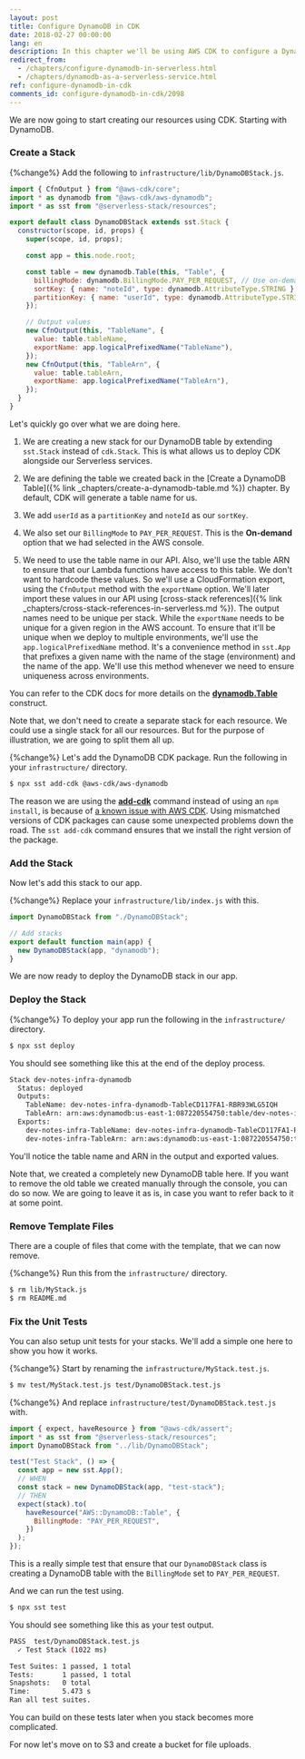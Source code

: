 ```yaml
---
layout: post
title: Configure DynamoDB in CDK
date: 2018-02-27 00:00:00
lang: en
description: In this chapter we'll be using AWS CDK to configure a DynamoDB table for our Serverless app using the dynamodb.Table construct. We'll also be using the Serverless Stack Toolkit (SST) to make sure that we can deploy it alongside our Serverless Framework services.
redirect_from:
  - /chapters/configure-dynamodb-in-serverless.html
  - /chapters/dynamodb-as-a-serverless-service.html
ref: configure-dynamodb-in-cdk
comments_id: configure-dynamodb-in-cdk/2098
---
```


We are now going to start creating our resources using CDK. Starting with DynamoDB.

### Create a Stack

{%change%} Add the following to `infrastructure/lib/DynamoDBStack.js`.

``` javascript
import { CfnOutput } from "@aws-cdk/core";
import * as dynamodb from "@aws-cdk/aws-dynamodb";
import * as sst from "@serverless-stack/resources";

export default class DynamoDBStack extends sst.Stack {
  constructor(scope, id, props) {
    super(scope, id, props);

    const app = this.node.root;

    const table = new dynamodb.Table(this, "Table", {
      billingMode: dynamodb.BillingMode.PAY_PER_REQUEST, // Use on-demand billing mode
      sortKey: { name: "noteId", type: dynamodb.AttributeType.STRING },
      partitionKey: { name: "userId", type: dynamodb.AttributeType.STRING },
    });

    // Output values
    new CfnOutput(this, "TableName", {
      value: table.tableName,
      exportName: app.logicalPrefixedName("TableName"),
    });
    new CfnOutput(this, "TableArn", {
      value: table.tableArn,
      exportName: app.logicalPrefixedName("TableArn"),
    });
  }
}
```

Let's quickly go over what we are doing here.

1. We are creating a new stack for our DynamoDB table by extending `sst.Stack` instead of `cdk.Stack`. This is what allows us to deploy CDK alongside our Serverless services.

2. We are defining the table we created back in the [Create a DynamoDB Table]({% link _chapters/create-a-dynamodb-table.md %}) chapter. By default, CDK will generate a table name for us.

3. We add `userId` as a `partitionKey` and `noteId` as our `sortKey`.

4. We also set our `BillingMode` to `PAY_PER_REQUEST`. This is the **On-demand** option that we had selected in the AWS console.

5. We need to use the table name in our API. Also, we'll use the table ARN to ensure that our Lambda functions have access to this table. We don't want to hardcode these values. So we'll use a CloudFormation export, using the `CfnOutput` method with the `exportName` option. We'll later import these values in our API using [cross-stack references]({% link _chapters/cross-stack-references-in-serverless.md %}). The output names need to be unique per stack. While the `exportName` needs to be unique for a given region in the AWS account. To ensure that it'll be unique when we deploy to multiple environments, we'll use the `app.logicalPrefixedName` method. It's a convenience method in `sst.App` that prefixes a given name with the name of the stage (environment) and the name of the app. We'll use this method whenever we need to ensure uniqueness across environments.

You can refer to the CDK docs for more details on the [**dynamodb.Table**](https://docs.aws.amazon.com/cdk/api/latest/docs/@aws-cdk_aws-dynamodb.Table.html) construct.

Note that, we don't need to create a separate stack for each resource. We could use a single stack for all our resources. But for the purpose of illustration, we are going to split them all up.

{%change%} Let's add the DynamoDB CDK package. Run the following in your `infrastructure/` directory.

``` bash
$ npx sst add-cdk @aws-cdk/aws-dynamodb
```

The reason we are using the [**add-cdk**](https://docs.serverless-stack.com/packages/cli#add-cdk-packages) command instead of using an `npm install`, is because of [a known issue with AWS CDK](https://docs.serverless-stack.com/known-issues). Using mismatched versions of CDK packages can cause some unexpected problems down the road. The `sst add-cdk` command ensures that we install the right version of the package.


### Add the Stack

Now let's add this stack to our app.

{%change%} Replace your `infrastructure/lib/index.js` with this.

``` javascript
import DynamoDBStack from "./DynamoDBStack";

// Add stacks
export default function main(app) {
  new DynamoDBStack(app, "dynamodb");
}
```

We are now ready to deploy the DynamoDB stack in our app.

### Deploy the Stack

{%change%} To deploy your app run the following in the `infrastructure/` directory.

``` bash
$ npx sst deploy
```

You should see something like this at the end of the deploy process.

``` bash
Stack dev-notes-infra-dynamodb
  Status: deployed
  Outputs:
    TableName: dev-notes-infra-dynamodb-TableCD117FA1-RBR93WLG5IQH
    TableArn: arn:aws:dynamodb:us-east-1:087220554750:table/dev-notes-infra-dynamodb-TableCD117FA1-RBR93WLG5IQH
  Exports:
    dev-notes-infra-TableName: dev-notes-infra-dynamodb-TableCD117FA1-RBR93WLG5IQH
    dev-notes-infra-TableArn: arn:aws:dynamodb:us-east-1:087220554750:table/dev-notes-infra-dynamodb-TableCD117FA1-RBR93WLG5IQH
```

You'll notice the table name and ARN in the output and exported values.

Note that, we created a completely new DynamoDB table here. If you want to remove the old table we created manually through the console, you can do so now. We are going to leave it as is, in case you want to refer back to it at some point.

### Remove Template Files

There are a couple of files that come with the template, that we can now remove.

{%change%} Run this from the `infrastructure/` directory.

``` bash
$ rm lib/MyStack.js
$ rm README.md
```

### Fix the Unit Tests

You can also setup unit tests for your stacks. We'll add a simple one here to show you how it works.

{%change%} Start by renaming the `infrastructure/MyStack.test.js`.

``` bash
$ mv test/MyStack.test.js test/DynamoDBStack.test.js
```

{%change%} And replace `infrastructure/test/DynamoDBStack.test.js` with.

``` javascript
import { expect, haveResource } from "@aws-cdk/assert";
import * as sst from "@serverless-stack/resources";
import DynamoDBStack from "../lib/DynamoDBStack";

test("Test Stack", () => {
  const app = new sst.App();
  // WHEN
  const stack = new DynamoDBStack(app, "test-stack");
  // THEN
  expect(stack).to(
    haveResource("AWS::DynamoDB::Table", {
      BillingMode: "PAY_PER_REQUEST",
    })
  );
});
```

This is a really simple test that ensure that our `DynamoDBStack` class is creating a DynamoDB table with the `BillingMode` set to `PAY_PER_REQUEST`.

And we can run the test using.

``` bash
$ npx sst test
```

You should see something like this as your test output.

``` bash
PASS  test/DynamoDBStack.test.js
  ✓ Test Stack (1022 ms)

Test Suites: 1 passed, 1 total
Tests:       1 passed, 1 total
Snapshots:   0 total
Time:        5.473 s
Ran all test suites.
```

You can build on these tests later when you stack becomes more complicated.

For now let's move on to S3 and create a bucket for file uploads.
